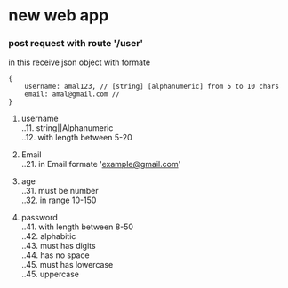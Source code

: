 

# new web app <br/>

### **post request with route '/user'**  
in this receive json object with formate  

```
{
    username: amal123, // [string] [alphanumeric] from 5 to 10 chars 
    email: amal@gmail.com // 
}
```
1. username  
..11. string||Alphanumeric  
..12. with length between 5-20  
2. Email  
..21. in Email formate 'example@gmail.com'  
3. age  
..31. must be number  
..32. in range 10-150  

4. password  
..41. with length between 8-50  
..42. alphabitic  
..43. must has digits  
..44. has no space  
..45. must has lowercase  
..45. uppercase  
    
